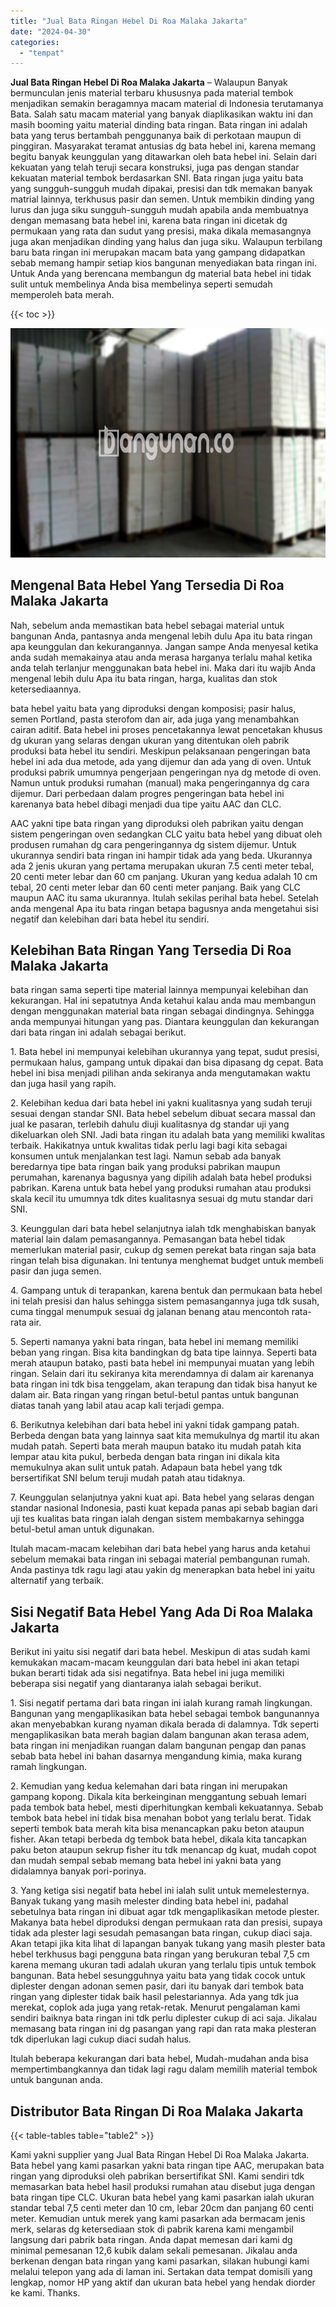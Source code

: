 ```yaml
---
title: "Jual Bata Ringan Hebel Di Roa Malaka Jakarta"
date: "2024-04-30"
categories: 
  - "tempat"
---
```


**Jual Bata Ringan Hebel Di Roa Malaka Jakarta** – Walaupun Banyak bermunculan jenis material terbaru khususnya pada material tembok menjadikan semakin beragamnya macam material di Indonesia terutamanya Bata. Salah satu macam material yang banyak diaplikasikan waktu ini dan masih booming yaitu material dinding bata ringan. Bata ringan ini adalah bata yang terus bertambah penggunanya baik di perkotaan maupun di pinggiran. Masyarakat teramat antusias dg bata hebel ini, karena memang begitu banyak keunggulan yang ditawarkan oleh bata hebel ini. Selain dari kekuatan yang telah teruji secara konstruksi, juga pas dengan standar kekuatan material tembok berdasarkan SNI. Bata ringan juga yaitu bata yang sungguh-sungguh mudah dipakai, presisi dan tdk memakan banyak matrial lainnya, terkhusus pasir dan semen. Untuk membikin dinding yang lurus dan juga siku sungguh-sungguh mudah apabila anda membuatnya dengan memasang bata hebel ini, karena bata ringan ini dicetak dg permukaan yang rata dan sudut yang presisi, maka dikala memasangnya juga akan menjadikan dinding yang halus dan juga siku. Walaupun terbilang baru bata ringan ini merupakan macam bata yang gampang didapatkan sebab memang hampir setiap kios bangunan menyediakan bata ringan ini. Untuk Anda yang berencana membangun dg material bata hebel ini tidak sulit untuk membelinya Anda bisa membelinya seperti semudah memperoleh bata merah.

{{< toc >}}

![Jual Bata Ringan Hebel Di Roa Malaka Jakarta](/images/jual-hebel-murah-38.png)

## Mengenal Bata Hebel Yang Tersedia Di Roa Malaka Jakarta

Nah, sebelum anda memastikan bata hebel sebagai material untuk bangunan Anda, pantasnya anda mengenal lebih dulu Apa itu bata ringan apa keunggulan dan kekurangannya. Jangan sampe Anda menyesal ketika anda sudah memakainya atau anda merasa harganya terlalu mahal ketika anda telah terlanjur menggunakan bata hebel ini. Maka dari itu wajib Anda mengenal lebih dulu Apa itu bata ringan, harga, kualitas dan stok ketersediaannya.

bata hebel yaitu bata yang diproduksi dengan komposisi; pasir halus, semen Portland, pasta sterofom dan air, ada juga yang menambahkan cairan aditif. Bata hebel ini proses pencetakannya lewat pencetakan khusus dg ukuran yang selaras dengan ukuran yang ditentukan oleh pabrik produksi bata hebel itu sendiri. Meskipun pelaksanaan pengeringan bata hebel ini ada dua metode, ada yang dijemur dan ada yang di oven. Untuk produksi pabrik umumnya pengerjaan pengeringan nya dg metode di oven. Namun untuk produksi rumahan (manual) maka pengeringannya dg cara dijemur. Dari perbedaan dalam progres pengeringan bata hebel ini karenanya bata hebel dibagi menjadi dua tipe yaitu AAC dan CLC.

AAC yakni tipe bata ringan yang diproduksi oleh pabrikan yaitu dengan sistem pengeringan oven sedangkan CLC yaitu bata hebel yang dibuat oleh produsen rumahan dg cara pengeringannya dg sistem dijemur. Untuk ukurannya sendiri bata ringan ini hampir tidak ada yang beda. Ukurannya ada 2 jenis ukuran yang pertama merupakan ukuran 7.5 centi meter tebal, 20 centi meter lebar dan 60 cm panjang. Ukuran yang kedua adalah 10 cm tebal, 20 centi meter lebar dan 60 centi meter panjang. Baik yang CLC maupun AAC itu sama ukurannya. Itulah sekilas perihal bata hebel. Setelah anda mengenal Apa itu bata ringan betapa bagusnya anda mengetahui sisi negatif dan kelebihan dari bata hebel itu sendiri.

## Kelebihan Bata Ringan Yang Tersedia Di Roa Malaka Jakarta

bata ringan sama seperti tipe material lainnya mempunyai kelebihan dan kekurangan. Hal ini sepatutnya Anda ketahui kalau anda mau membangun dengan menggunakan material bata ringan sebagai dindingnya. Sehingga anda mempunyai hitungan yang pas. Diantara keunggulan dan kekurangan dari bata ringan ini adalah sebagai berikut.

1\. Bata hebel ini mempunyai kelebihan ukurannya yang tepat, sudut presisi, permukaan halus, gampang untuk dipakai dan bisa dipasang dg cepat. Bata hebel ini bisa menjadi pilihan anda sekiranya anda mengutamakan waktu dan juga hasil yang rapih.

2\. Kelebihan kedua dari bata hebel ini yakni kualitasnya yang sudah teruji sesuai dengan standar SNI. Bata hebel sebelum dibuat secara massal dan jual ke pasaran, terlebih dahulu diuji kualitasnya dg standar uji yang dikeluarkan oleh SNI. Jadi bata ringan itu adalah bata yang memiliki kwalitas terbaik. Hakikatnya untuk kwalitas tidak perlu lagi bagi kita sebagai konsumen untuk menjalankan test lagi. Namun sebab ada banyak beredarnya tipe bata ringan baik yang produksi pabrikan maupun perumahan, karenanya bagusnya yang dipilih adalah bata hebel produksi pabrikan. Karena untuk bata hebel yang produksi rumahan atau produksi skala kecil itu umumnya tdk dites kualitasnya sesuai dg mutu standar dari SNI.

3\. Keunggulan dari bata hebel selanjutnya ialah tdk menghabiskan banyak material lain dalam pemasangannya. Pemasangan bata hebel tidak memerlukan material pasir, cukup dg semen perekat bata ringan saja bata ringan telah bisa digunakan. Ini tentunya menghemat budget untuk membeli pasir dan juga semen.

4\. Gampang untuk di terapankan, karena bentuk dan permukaan bata hebel ini telah presisi dan halus sehingga sistem pemasangannya juga tdk susah, cuma tinggal menumpuk sesuai dg jalanan benang atau mencontoh rata-rata air.

5\. Seperti namanya yakni bata ringan, bata hebel ini memang memiliki beban yang ringan. Bisa kita bandingkan dg bata tipe lainnya. Seperti bata merah ataupun batako, pasti bata hebel ini mempunyai muatan yang lebih ringan. Selain dari itu sekiranya kita merendamnya di dalam air karenanya bata ringan ini tdk bisa tenggelam, akan terapung dan tidak bisa hanyut ke dalam air. Bata ringan yang ringan betul-betul pantas untuk bangunan diatas tanah yang labil atau acap kali terjadi gempa.

6\. Berikutnya kelebihan dari bata hebel ini yakni tidak gampang patah. Berbeda dengan bata yang lainnya saat kita memukulnya dg martil itu akan mudah patah. Seperti bata merah maupun batako itu mudah patah kita lempar atau kita pukul, berbeda dengan bata ringan ini dikala kita memukulnya akan sulit untuk patah. Adapaun bata hebel yang tdk bersertifikat SNI belum teruji mudah patah atau tidaknya.

7\. Keunggulan selanjutnya yakni kuat api. Bata hebel yang selaras dengan standar nasional Indonesia, pasti kuat kepada panas api sebab bagian dari uji tes kualitas bata ringan ialah dengan sistem membakarnya sehingga betul-betul aman untuk digunakan.

Itulah macam-macam kelebihan dari bata hebel yang harus anda ketahui sebelum memakai bata ringan ini sebagai material pembangunan rumah. Anda pastinya tdk ragu lagi atau yakin dg menerapkan bata hebel ini yaitu alternatif yang terbaik.

## Sisi Negatif Bata Hebel Yang Ada Di Roa Malaka Jakarta

Berikut ini yaitu sisi negatif dari bata hebel. Meskipun di atas sudah kami kemukakan macam-macam keunggulan dari bata hebel ini akan tetapi bukan berarti tidak ada sisi negatifnya. Bata hebel ini juga memiliki beberapa sisi negatif yang diantaranya ialah sebagai berikut.

1\. Sisi negatif pertama dari bata ringan ini ialah kurang ramah lingkungan. Bangunan yang mengaplikasikan bata hebel sebagai tembok bangunannya akan menyebabkan kurang nyaman dikala berada di dalamnya. Tdk seperti mengaplikasikan bata merah bagian dalam bangunan akan terasa adem, bata ringan ini menjadikan ruangan dalam bangunan pengap dan panas sebab bata hebel ini bahan dasarnya mengandung kimia, maka kurang ramah lingkungan.

2\. Kemudian yang kedua kelemahan dari bata ringan ini merupakan gampang kopong. Dikala kita berkeinginan menggantung sebuah lemari pada tembok bata hebel, mesti diperhitungkan kembali kekuatannya. Sebab tembok bata hebel ini tidak bisa menahan bobot yang terlalu berat. Tidak seperti tembok bata merah kita bisa menancapkan paku beton ataupun fisher. Akan tetapi berbeda dg tembok bata hebel, dikala kita tancapkan paku beton ataupun sekrup fisher itu tdk menancap dg kuat, mudah copot dan mudah sempal sebab memang bata hebel ini yakni bata yang didalamnya banyak pori-porinya.

3\. Yang ketiga sisi negatif bata hebel ini ialah sulit untuk memelesternya. Banyak tukang yang masih melester dinding bata hebel ini, padahal sebetulnya bata ringan ini dibuat agar tdk mengaplikasikan metode plester. Makanya bata hebel diproduksi dengan permukaan rata dan presisi, supaya tidak ada plester lagi sesudah pemasangan bata ringan, cukup diaci saja. Akan tetapi jika kita lihat di lapangan banyak tukang yang masih plester bata hebel terkhusus bagi pengguna bata ringan yang berukuran tebal 7,5 cm karena memang ukuran tadi adalah ukuran yang terlalu tipis untuk tembok bangunan. Bata hebel sesungguhnya yaitu bata yang tidak cocok untuk diplester dengan adonan semen pasir, dari itu banyak dari tembok bata ringan yang diplester tidak baik hasil pelestariannya. Ada yang tdk jua merekat, coplok ada juga yang retak-retak. Menurut pengalaman kami sendiri baiknya bata ringan ini tdk perlu diplester cukup di aci saja. Jikalau memasang bata ringan ini dg pasangan yang rapi dan rata maka plesteran tdk diperlukan lagi cukup diaci sudah halus.

Itulah beberapa kekurangan dari bata hebel, Mudah-mudahan anda bisa mempertimbangkannya dan tidak lagi ragu dalam memilih material tembok untuk bangunan anda.

## Distributor Bata Ringan Di Roa Malaka Jakarta

{{< table-tables table="table2" >}}

Kami yakni supplier yang Jual Bata Ringan Hebel Di Roa Malaka Jakarta. Bata hebel yang kami pasarkan yakni bata ringan tipe AAC, merupakan bata ringan yang diproduksi oleh pabrikan bersertifikat SNI. Kami sendiri tdk memasarkan bata hebel hasil produksi rumahan atau disebut juga dengan bata ringan tipe CLC. Ukuran bata hebel yang kami pasarkan ialah ukuran standar tebal 7,5 centi meter dan 10 cm, lebar 20cm dan panjang 60 centi meter. Kemudian untuk merek yang kami pasarkan ada bermacam jenis merk, selaras dg ketersediaan stok di pabrik karena kami mengambil langsung dari pabrik bata ringan. Anda dapat memesan dari kami dg minimal pemesanan 12,6 kubik dalam sekali pemesanan. Jikalau anda berkenan dengan bata ringan yang kami pasarkan, silakan hubungi kami melalui telepon yang ada di laman ini. Sertakan data tempat domisili yang lengkap, nomor HP yang aktif dan ukuran bata hebel yang hendak diorder ke kami. Thanks.
